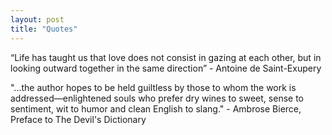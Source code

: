 ```yaml
---
layout: post
title: "Quotes"
---
```

“Life has taught us that love does not consist in gazing at each other, but in looking outward together in the same direction” - Antoine de Saint-Exupery

"...the author hopes to be held guiltless by those to whom the work is addressed—enlightened souls who prefer dry wines to sweet, sense to sentiment, wit to humor and clean English to slang." - Ambrose Bierce, Preface to The Devil's Dictionary